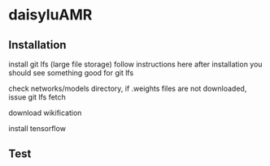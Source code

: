 # daisyluAMR

Installation
---

install git lfs (large file storage)
  follow instructions here
  after installation you should see something good for git lfs

check networks/models directory, if .weights files are not downloaded, issue
  git lfs fetch
  
download wikification

install tensorflow

Test
----




